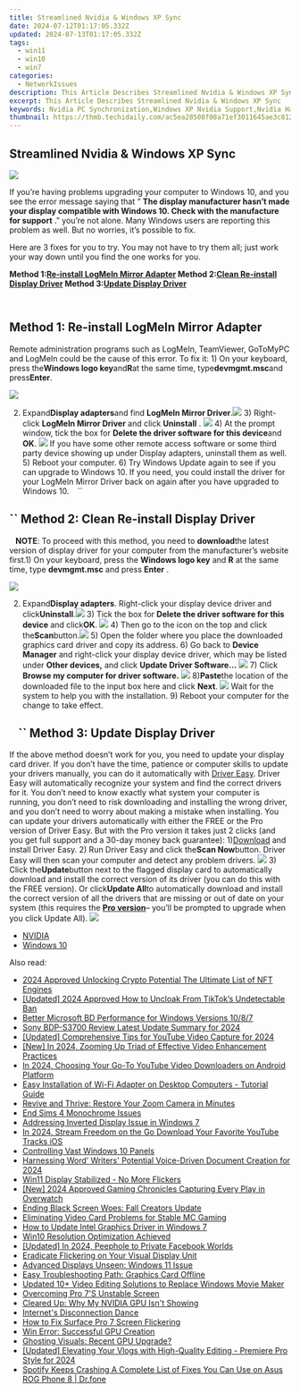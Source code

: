 ```yaml
---
title: Streamlined Nvidia & Windows XP Sync
date: 2024-07-12T01:17:05.332Z
updated: 2024-07-13T01:17:05.332Z
tags:
  - win11
  - win10
  - win7
categories:
  - NetworkIssues
description: This Article Describes Streamlined Nvidia & Windows XP Sync
excerpt: This Article Describes Streamlined Nvidia & Windows XP Sync
keywords: Nvidia PC Synchronization,Windows XP Nvidia Support,Nvidia Hardware Sync,Windows XP-Compatible Nvidia Drivers,Nvidia Sync Software Update (XP),Seamless Nvidia & Windows XP Integration,Nvidia & Windows XP Performance Optimization
thumbnail: https://thmb.techidaily.com/ac5ea28508f08a71ef3011645ae3c8126537c0f91172c9b8453700083e020732.jpg
---
```


## Streamlined Nvidia & Windows XP Sync

![](https://images.drivereasy.com/wp-content/uploads/2017/10/img_59daf736e8e19.jpg)

 If you’re having problems upgrading your computer to Windows 10, and you see the error message saying that “ **The display manufacturer hasn’t made your display compatible with Windows 10\. Check with the manufacture for support** .” you’re not alone. Many Windows users are reporting this problem as well. But no worries, it’s possible to fix.

Here are 3 fixes for you to try. You may not have to try them all; just work your way down until you find the one works for you.

 **Method 1:[Re-install LogMeIn Mirror Adapter](#m1) Method 2:[Clean Re-install Display Driver](#m2) Method 3:[Update Display Driver](#m3)**

```` ````

## Method 1: Re-install LogMeIn Mirror Adapter

Remote administration programs such as LogMeIn, TeamViewer, GoToMyPC and LogMeIn could be the cause of this error. To fix it: 1) On your keyboard, press the**Windows logo key**and**R**at the same time, type**devmgmt.msc**and press**Enter**.

![](https://images.drivereasy.com/wp-content/uploads/2017/10/img_59daf96a24dba.png)

2) Expand**Display adapters**and find **LogMeIn Mirror Driver**.![](https://images.drivereasy.com/wp-content/uploads/2016/07/img_5795c85651576.png) 3) Right-click **LogMeIn Mirror Driver** and click **Uninstall** . ![](https://images.drivereasy.com/wp-content/uploads/2016/07/img_5795c8b394548.png) 4) At the prompt window, tick the box for **Delete the driver software for this device**and **OK**. ![](https://images.drivereasy.com/wp-content/uploads/2016/07/img_5795c8e56537f.png) If you have some other remote access software or some third party device showing up under Display adapters, uninstall them as well. 5) Reboot your computer. 6) Try Windows Update again to see if you can upgrade to Windows 10\. If you need, you could install the driver for your LogMeIn Mirror Driver back on again after you have upgraded to Windows 10\. ```` ```` ``

## ``  Method 2: Clean Re-install Display Driver

```` ```` **NOTE**: To proceed with this method, you need to **download**the latest version of display driver for your computer from the manufacturer’s website first.1) On your keyboard, press the **Windows logo key** and **R** at the same time, type **devmgmt.msc** and press **Enter** .

![](https://images.drivereasy.com/wp-content/uploads/2017/10/img_59daf96a24dba.png)

2) Expand**Display adapters**. Right-click your display device driver and click**Uninstall**.![](https://images.drivereasy.com/wp-content/uploads/2016/07/img_5796d58e3edbb.png) 3) Tick the box for **Delete the driver software for this device** and click**OK**. ![](https://images.drivereasy.com/wp-content/uploads/2016/07/img_5796d5f49d3d4.png) 4) Then go to the icon on the top and click the**Scan**button.![](https://images.drivereasy.com/wp-content/uploads/2016/07/img_5796d64350fba.png) 5) Open the folder where you place the downloaded graphics card driver and copy its address. 6) Go back to **Device Manager**  and right-click your display device driver,  which may be listed under **Other devices,** and click **Update Driver Software…** ![](https://images.drivereasy.com/wp-content/uploads/2016/07/img_5796dabe1fa4f.png) 7) Click **Browse my computer for driver software.** ![](https://images.drivereasy.com/wp-content/uploads/2016/07/img_5796dacf00084.png) 8)**Paste**the location of the downloaded file to the input box here and click **Next**. ![](https://images.drivereasy.com/wp-content/uploads/2016/07/img_5796dbeb0cb49.png)  Wait for the system to help you with the installation. 9) Reboot your computer for the change to take effect.

## ```` ```` ``  Method 3: Update Display Driver

If the above method doesn’t work for you, you need to update your display card driver. If you don’t have the time, patience or computer skills to update your drivers manually, you can do it automatically with [Driver Easy](https://tools.techidaily.com/drivereasy/download/). Driver Easy will automatically recognize your system and find the correct drivers for it. You don’t need to know exactly what system your computer is running, you don’t need to risk downloading and installing the wrong driver, and you don’t need to worry about making a mistake when installing. You can update your drivers automatically with either the FREE or the Pro version of Driver Easy. But with the Pro version it takes just 2 clicks (and you get full support and a 30-day money back guarantee): 1)[Download](https://tools.techidaily.com/drivereasy/download/) and install Driver Easy. 2) Run Driver Easy and click the**Scan Now**button. Driver Easy will then scan your computer and detect any problem drivers. ![](https://images.drivereasy.com/wp-content/uploads/2017/04/img_58f0869bdce5d.png) 3) Click the**Update**button next to the flagged display card to automatically download and install the correct version of its driver (you can do this with the FREE version). Or click**Update All**to automatically download and install the correct version of all the drivers that are missing or out of date on your system (this requires the [**Pro version**](https://tools.techidaily.com/drivereasy/download/)– you’ll be prompted to upgrade when you click Update All). ![](https://images.drivereasy.com/wp-content/uploads/2017/04/img_58f0884f08079.jpg)

* [NVIDIA](https://tools.techidaily.com/drivereasy/download/)
* [Windows 10](https://tools.techidaily.com/drivereasy/download/)

<ins class="adsbygoogle"
     style="display:block"
     data-ad-format="autorelaxed"
     data-ad-client="ca-pub-7571918770474297"
     data-ad-slot="1223367746"></ins>



<ins class="adsbygoogle"
     style="display:block"
     data-ad-client="ca-pub-7571918770474297"
     data-ad-slot="8358498916"
     data-ad-format="auto"
     data-full-width-responsive="true"></ins>



<span class="atpl-alsoreadstyle">Also read:</span>
<div><ul>
<li><a href="https://some-tips.techidaily.com/2024-approved-unlocking-crypto-potential-the-ultimate-list-of-nft-engines/"><u>2024 Approved  Unlocking Crypto Potential  The Ultimate List of NFT Engines</u></a></li>
<li><a href="https://tiktok-videos.techidaily.com/updated-2024-approved-how-to-uncloak-from-tiktoks-undetectable-ban/"><u>[Updated] 2024 Approved  How to Uncloak From TikTok’s Undetectable Ban</u></a></li>
<li><a href="https://network-issues.techidaily.com/better-microsoft-bd-performance-for-windows-versions-1087/"><u>Better Microsoft BD Performance for Windows Versions 10/8/7</u></a></li>
<li><a href="https://extra-skills.techidaily.com/sony-bdp-s3700-review-latest-update-summary-for-2024/"><u>Sony BDP-S3700 Review  Latest Update Summary for 2024</u></a></li>
<li><a href="https://screen-recording.techidaily.com/updated-comprehensive-tips-for-youtube-video-capture-for-2024/"><u>[Updated] Comprehensive Tips for YouTube Video Capture for 2024</u></a></li>
<li><a href="https://fox-hovers.techidaily.com/new-in-2024-zooming-up-triad-of-effective-video-enhancement-practices/"><u>[New] In 2024, Zooming Up  Triad of Effective Video Enhancement Practices</u></a></li>
<li><a href="https://youtube-videos.techidaily.com/in-2024-choosing-your-go-to-youtube-video-downloaders-on-android-platform/"><u>In 2024, Choosing Your Go-To YouTube Video Downloaders on Android Platform</u></a></li>
<li><a href="https://network-issues.techidaily.com/easy-installation-of-wi-fi-adapter-on-desktop-computers-tutorial-guide/"><u>Easy Installation of Wi-Fi Adapter on Desktop Computers - Tutorial Guide</u></a></li>
<li><a href="https://network-issues.techidaily.com/revive-and-thrive-restore-your-zoom-camera-in-minutes/"><u>Revive and Thrive: Restore Your Zoom Camera in Minutes</u></a></li>
<li><a href="https://network-issues.techidaily.com/end-sims-4-monochrome-issues/"><u>End Sims 4 Monochrome Issues</u></a></li>
<li><a href="https://network-issues.techidaily.com/addressing-inverted-display-issue-in-windows-7/"><u>Addressing Inverted Display Issue in Windows 7</u></a></li>
<li><a href="https://youtube-help.techidaily.com/in-2024-stream-freedom-on-the-go-download-your-favorite-youtube-tracks-ios/"><u>In 2024, Stream Freedom on the Go  Download Your Favorite YouTube Tracks iOS</u></a></li>
<li><a href="https://network-issues.techidaily.com/controlling-vast-windows-10-panels/"><u>Controlling Vast Windows 10 Panels</u></a></li>
<li><a href="https://some-knowledge.techidaily.com/harnessing-word-writers-potential-voice-driven-document-creation-for-2024/"><u>Harnessing Word’ Writers' Potential  Voice-Driven Document Creation for 2024</u></a></li>
<li><a href="https://network-issues.techidaily.com/win11-display-stabilized-no-more-flickers/"><u>Win11 Display Stabilized - No More Flickers</u></a></li>
<li><a href="https://screen-capture.techidaily.com/new-2024-approved-gaming-chronicles-capturing-every-play-in-overwatch/"><u>[New] 2024 Approved  Gaming Chronicles  Capturing Every Play in Overwatch</u></a></li>
<li><a href="https://network-issues.techidaily.com/ending-black-screen-woes-fall-creators-update/"><u>Ending Black Screen Woes: Fall Creators Update</u></a></li>
<li><a href="https://network-issues.techidaily.com/eliminating-video-card-problems-for-stable-mc-gaming/"><u>Eliminating Video Card Problems for Stable MC Gaming</u></a></li>
<li><a href="https://network-issues.techidaily.com/how-to-update-intel-graphics-driver-in-windows-7/"><u>How to Update Intel Graphics Driver in Windows 7</u></a></li>
<li><a href="https://network-issues.techidaily.com/win10-resolution-optimization-achieved/"><u>Win10 Resolution Optimization Achieved</u></a></li>
<li><a href="https://facebook-videos.techidaily.com/updated-in-2024-peephole-to-private-facebook-worlds/"><u>[Updated] In 2024, Peephole to Private Facebook Worlds</u></a></li>
<li><a href="https://network-issues.techidaily.com/eradicate-flickering-on-your-visual-display-unit/"><u>Eradicate Flickering on Your Visual Display Unit</u></a></li>
<li><a href="https://network-issues.techidaily.com/advanced-displays-unseen-windows-11-issue/"><u>Advanced Displays Unseen: Windows 11 Issue</u></a></li>
<li><a href="https://network-issues.techidaily.com/easy-troubleshooting-path-graphics-card-offline/"><u>Easy Troubleshooting Path: Graphics Card Offline</u></a></li>
<li><a href="https://ai-vdieo-software.techidaily.com/updated-10plus-video-editing-solutions-to-replace-windows-movie-maker/"><u>Updated 10+ Video Editing Solutions to Replace Windows Movie Maker</u></a></li>
<li><a href="https://network-issues.techidaily.com/overcoming-pro-7s-unstable-screen/"><u>Overcoming Pro 7'S Unstable Screen</u></a></li>
<li><a href="https://network-issues.techidaily.com/cleared-up-why-my-nvidia-gpu-isnt-showing/"><u>Cleared Up: Why My NVIDIA GPU Isn't Showing</u></a></li>
<li><a href="https://network-issues.techidaily.com/internets-disconnection-dance/"><u>Internet's Disconnection Dance</u></a></li>
<li><a href="https://network-issues.techidaily.com/how-to-fix-surface-pro-7-screen-flickering/"><u>How to Fix Surface Pro 7 Screen Flickering</u></a></li>
<li><a href="https://network-issues.techidaily.com/win-error-successful-gpu-creation/"><u>Win Error: Successful GPU Creation</u></a></li>
<li><a href="https://network-issues.techidaily.com/ghosting-visuals-recent-gpu-upgrade/"><u>Ghosting Visuals: Recent GPU Upgrade?</u></a></li>
<li><a href="https://youtube-sure.techidaily.com/ed-elevating-your-vlogs-with-high-quality-editing-premiere-pro-style-for-2024/"><u>[Updated] Elevating Your Vlogs with High-Quality Editing - Premiere Pro Style for 2024</u></a></li>
<li><a href="https://fix-guide.techidaily.com/spotify-keeps-crashing-a-complete-list-of-fixes-you-can-use-on-asus-rog-phone-8-drfone-by-drfone-fix-android-problems-fix-android-problems/"><u>Spotify Keeps Crashing A Complete List of Fixes You Can Use on Asus ROG Phone 8 | Dr.fone</u></a></li>
</ul></div>
